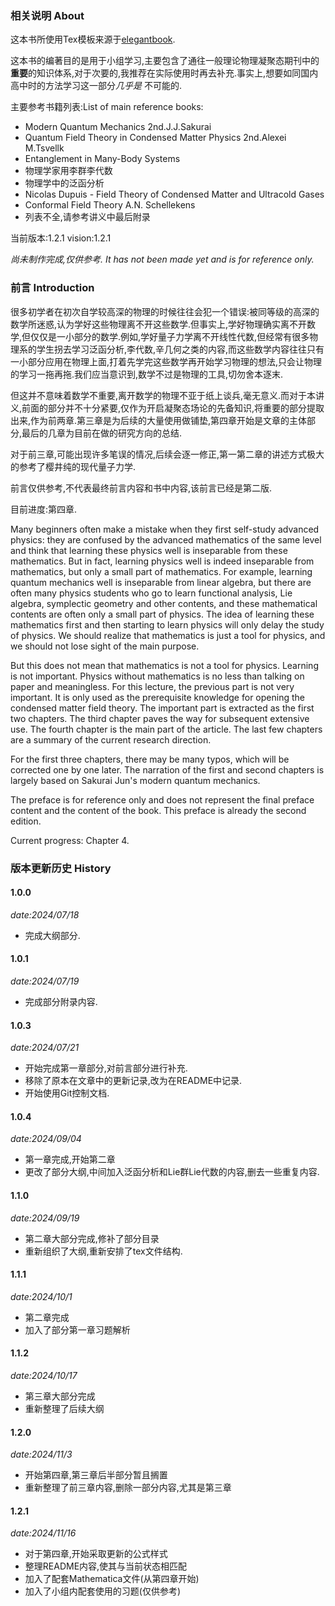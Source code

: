 ### 相关说明 About
这本书所使用Tex模板来源于[elegantbook](https://github.com/ElegantLaTeX/ElegantBook).

这本书的编著目的是用于小组学习,主要包含了通往一般理论物理凝聚态期刊中的**重要**的知识体系,对于次要的,我推荐在实际使用时再去补充.事实上,想要如同国内高中时的方法学习这一部分*几乎是* 不可能的.


主要参考书籍列表:List of main reference books:
- Modern Quantum Mechanics 2nd.J.J.Sakurai
- Quantum Field Theory in Condensed Matter Physics 2nd.Alexei M.Tsvellk
- Entanglement in Many-Body Systems
- 物理学家用李群李代数
- 物理学中的泛函分析
- Nicolas Dupuis - Field Theory of Condensed Matter and Ultracold Gases
- Conformal Field Theory A.N. Schellekens
- 列表不全,请参考讲义中最后附录

当前版本:1.2.1
vision:1.2.1

*尚未制作完成,仅供参考. 
It has not been made yet and is for reference only.*

### 前言 Introduction
很多初学者在初次自学较高深的物理的时候往往会犯一个错误:被同等级的高深的数学所迷惑,认为学好这些物理离不开这些数学.但事实上,学好物理确实离不开数学,但仅仅是一小部分的数学.例如,学好量子力学离不开线性代数,但经常有很多物理系的学生拐去学习泛函分析,李代数,辛几何之类的内容,而这些数学内容往往只有一小部分应用在物理上面,打着先学完这些数学再开始学习物理的想法,只会让物理的学习一拖再拖.我们应当意识到,数学不过是物理的工具,切勿舍本逐末.

但这并不意味着数学不重要,离开数学的物理不亚于纸上谈兵,毫无意义.而对于本讲义,前面的部分并不十分紧要,仅作为开启凝聚态场论的先备知识,将重要的部分提取出来,作为前两章.第三章是为后续的大量使用做铺垫,第四章开始是文章的主体部分,最后的几章为目前在做的研究方向的总结.

对于前三章,可能出现许多笔误的情况,后续会逐一修正,第一第二章的讲述方式极大的参考了樱井纯的现代量子力学.

前言仅供参考,不代表最终前言内容和书中内容,该前言已经是第二版.

目前进度:第四章.

Many beginners often make a mistake when they first self-study advanced physics: they are confused by the advanced mathematics of the same level and think that learning these physics well is inseparable from these mathematics. But in fact, learning physics well is indeed inseparable from mathematics, but only a small part of mathematics. For example, learning quantum mechanics well is inseparable from linear algebra, but there are often many physics students who go to learn functional analysis, Lie algebra, symplectic geometry and other contents, and these mathematical contents are often only a small part of physics. The idea of ​​learning these mathematics first and then starting to learn physics will only delay the study of physics. We should realize that mathematics is just a tool for physics, and we should not lose sight of the main purpose. 

But this does not mean that mathematics is not a tool for physics. Learning is not important. Physics without mathematics is no less than talking on paper and meaningless. For this lecture, the previous part is not very important. It is only used as the prerequisite knowledge for opening the condensed matter field theory. The important part is extracted as the first two chapters. The third chapter paves the way for subsequent extensive use. The fourth chapter is the main part of the article. The last few chapters are a summary of the current research direction. 

For the first three chapters, there may be many typos, which will be corrected one by one later. The narration of the first and second chapters is largely based on Sakurai Jun's modern quantum mechanics. 

The preface is for reference only and does not represent the final preface content and the content of the book. This preface is already the second edition. 

Current progress: Chapter 4.

### 版本更新历史 History
#### 1.0.0 
*date:2024/07/18*
* 完成大纲部分.
#### 1.0.1 
*date:2024/07/19*
* 完成部分附录内容.
#### 1.0.3 
*date:2024/07/21*
* 开始完成第一章部分,对前言部分进行补充.
* 移除了原本在文章中的更新记录,改为在README中记录.
* 开始使用Git控制文档.
#### 1.0.4 
*date:2024/09/04*
* 第一章完成,开始第二章
* 更改了部分大纲,中间加入泛函分析和Lie群Lie代数的内容,删去一些重复内容.
#### 1.1.0 
*date:2024/09/19*
* 第二章大部分完成,修补了部分目录
* 重新组织了大纲,重新安排了tex文件结构.
#### 1.1.1 
*date:2024/10/1*
* 第二章完成
* 加入了部分第一章习题解析
#### 1.1.2
*date:2024/10/17*
* 第三章大部分完成
* 重新整理了后续大纲
#### 1.2.0 
*date:2024/11/3*
* 开始第四章,第三章后半部分暂且搁置
* 重新整理了前三章内容,删除一部分内容,尤其是第三章
#### 1.2.1 
*date:2024/11/16*
* 对于第四章,开始采取更新的公式样式
* 整理README内容,使其与当前状态相匹配
* 加入了配套Mathematica文件(从第四章开始)
* 加入了小组内配套使用的习题(仅供参考)